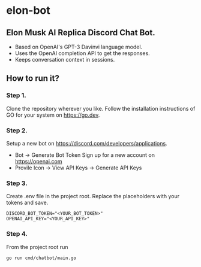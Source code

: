 # elon-bot
## Elon Musk AI Replica Discord Chat Bot.

- Based on OpenAI's GPT-3 Davinvi language model.
- Uses the OpenAI completion API to get the responses.
- Keeps conversation context in sessions.

## How to run it?

### Step 1.
Clone the repository wherever you like.
Follow the installation instructions of GO for your system on https://go.dev.

### Step 2.
Setup a new bot on https://discord.com/developers/applications.
  - Bot -> Generate Bot Token
Sign up for a new account on https://openai.com
  - Provile Icon -> View API Keys -> Generate API Keys

### Step 3.
Create .env file in the project root. Replace the placeholders with your tokens and save.
```env
DISCORD_BOT_TOKEN="<YOUR_BOT_TOKEN>"
OPENAI_API_KEY="<YOUR_API_KEY>"
```

### Step 4.
From the project root run
```
go run cmd/chatbot/main.go
